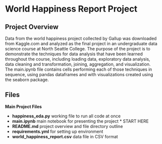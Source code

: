 # World Happiness Report Project

## Project Overview
Data from the world happiness project collected by Gallup was downloaded from Kaggle.com and analyzed as the final project in an undergraduate data science course at North Seattle College.  The purpose of the project is to demonstrate the techniques for data analysis that have been learned throughout the course, including loading data, exploratory data analysis, data cleaning and transformation, joining, aggregation, and visualization. The main.ipynb file contains cells performing each of those techniques in sequence, using pandas dataframes and with visualizations created using the seaborn package.

## Files

**Main Project Files**
- **happiness_eda.py** working file to run all code at once
- **main.ipynb** main notebook for presenting the project * START HERE
- **README.md** project overview and file directory outline
- **requirements.yml** for setting up environment
- **world_happiness_report.csv** data file in CSV format
